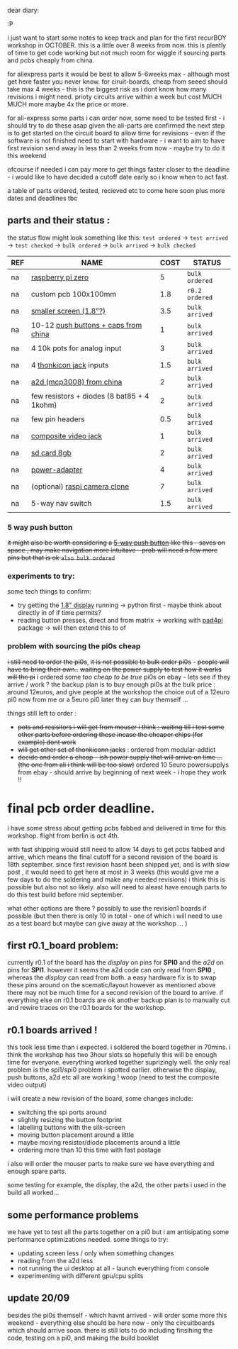 dear diary: 

:P

i just want to start some notes to keep track and plan for the first recurBOY workshop in OCTOBER. this is a little over 8 weeks from now. this is plently of time to get code working but not much room for wiggle if sourcing parts and pcbs cheaply from china.

for aliexpress parts it would be best to allow 5-6weeks max - although most get here faster you never know. for ciruit-boards, cheap from seeed should take max 4 weeks - this is the biggest risk as i dont know how many revisions i might need. prioty circuits arrive within a week but cost MUCH MUCH more maybe 4x the price or more.

for ali-express some parts i can order now, some need to be tested first - i should try to do these asap
given the ali-parts are confirmed the next step is to get started on the circuit board to allow time for revisions - even if the software is not finished need to start with hardware - i want to aim to have first revision send away in less than 2 weeks from now - maybe try to do it this weekend

ofcourse if needed i can pay more to get things faster closer to the deadline - i would like to have decided a cutoff date early so i know when to act fast.

a table of parts ordered, tested, recieved etc to come here soon plus more dates and deadlines tbc

## parts and their status :

the status flow might look something like this: `test ordered` -> `test arrived` -> `test checked` -> `bulk ordered` -> `bulk arrived` -> `bulk checked`


REF | NAME | COST | STATUS
--- | --- | --- | ---
na | [raspberry pi zero] | 5 |  `bulk ordered`
na | custom pcb 100x100mm | 1.8 | `r0.2 ordered`
na | [smaller screen (1.8"?)] | 3.5 | `bulk arrived`
na | 10-12 [push buttons + caps from china] | 1  | `bulk arrived`
na | 4 10k pots for analog input | 3 | `bulk arrived`
na | 4 [thonkicon jack] inputs | 1.5 | `bulk arrived`
na | [a2d (mcp3008) from china] | 2 | `bulk arrived`
na | few resistors + diodes (8 bat85 + 4 1kohm) | 2 | `bulk arrived`
na | few pin headers | 0.5 | `bulk arrived`
na | [composite video jack] | 1 | `bulk arrived`
na | [sd card 8gb] | 2 | `bulk arrived`
na | [power-adapter] |  4 |  `bulk arrived`
na | (optional) [raspi camera clone] | 7 | `bulk arrived` 
na | 5-way nav switch | 1.5 | `bulk arrived`

### 5 way push button

~~it might also be worth considering a [5-way push button] like this - saves on space , may make navigation more intuitave - prob will need a few more pins but that is ok `also bulk ordered`~~

### experiments to try:

some tech things to confirm:

- try getting the [1.8" display] running -> python first - maybe think about directly in of if time permits?
- reading button presses, direct and from matrix -> working with [pad4pi] package -> will then extend this to of

### problem with sourcing the pi0s cheap

~~i still need to order the pi0s~~, ~~it is not possible to bulk order pi0s~~ - ~~people will have to bring their own..~~ ~~waiting on the power supply to test how it works will the pi~~ i ordered some _too cheap to be true_ pi0s on ebay - lets see if they arrive / work ? the backup plan is to buy enough pi0s at the bulk price : around 12euros, and give people at the workshop the choice out of a 12euro pi0 now from me or a 5euro pi0 later they can buy themself ... 

things still left to order :
 - ~~pots and resisitors i will get from mouser i think : waiting till i test some other parts before ordering these incase the cheaper chips (for example) dont work~~
 - ~~will get other set of thonkiconn jacks~~ : ordered from modular-addict
 - ~~decide and order a cheap - ish power supply that will arrive on time ... (the one from ali i think will be too slow)~~ ordered 10 5euro powersupplys from ebay - should arrive by beginning of next week - i hope they work !!


# final pcb order deadline.

i have some stress about getting pcbs fabbed and delivered in time for this workshop. flight from berlin is oct 4th.

with fast shipping would still need to allow 14 days to get pcbs fabbed and arrive, which means the final cutoff for a second revision of the board is 18th september. since first revision hasnt been shipped yet, and is with slow post , it would need to get here at most in 3 weeks (this would give me a few days to do the soldering and make any needed revisions)
i think this is possible but also not so likely. also will need to aleast have enough parts to do this test build before mid september. 

what other options are there ? possibly to use the revision1 boards if possible (but then there is only 10 in total - one of which i will need to use as a test board but maybe can give away at the workshop ... )

## first r0.1_board problem:

currently r0.1 of the board has the _display_ on pins for __SPI0__ and the _a2d_ on pins for __SPI1__. however it seems the a2d code can only read from __SPI0__ , whereas the _display_ can read from both. a easy hardware fix is to swap these pins around on the scematic/layout however as mentioned above there may not be much time for a second revision of the board to arrive. if everything else on r0.1 boards are ok another backup plan is to manually cut and rewire traces on the r0.1 boards for the workshop.

## r0.1 boards arrived !

this took less time than i expected. i soldered the board together in 70mins. i think the workshop has two 3hour slots so hopefully this will be enough time for everyone. everything worked together suprizingly well. the only real problem is the spi1/spi0 problem i spotted earlier. otherwise the display, push buttons, a2d etc all are working ! woop (need to test the composite video output)

i will create a new revision of the board, some changes include:
- switching the spi ports around
- slightly resizing the button footprint
- labelling buttons with the silk-screen
- moving button placement around a little
- maybe moving resistor/diode placements around a little
- ordering more than 10 this time with fast postage

i also will order the mouser parts to make sure we have everything and enough spare parts.

some testing for example, the display, the a2d, the other parts i used in the build all worked...

## some performance problems

we have yet to test all the parts together on a pi0 but i am antisipating some performance optimizations needed.
some things to try:
- updating screen less / only when something changes
- reading from the a2d less
- not running the ui desktop at all - launch everything from console
- experimenting with different gpu/cpu splits

## update 20/09

besides the pi0s themself - which havnt arrived - will order some more this weekend - everything else should be here now - only the circuitboards which should arrive soon. there is still lots to do including finsihing the code, testing on a pi0, and making the build booklet



[raspberry pi zero]: https://www.berrybase.de/raspberry-pi-zero-v1.3
[smaller screen (1.8"?)]: https://www.aliexpress.com/item/32996979276.html
[a2d (mcp3008) from china]: https://www.aliexpress.com/item/32735896933.html
[push buttons + caps from china]: https://www.aliexpress.com/item/32826994795.html
[thonkicon jack]: https://modularaddict.com/pj301m12-jacks
[sd card 8gb]: https://www.aliexpress.com/item/33040093922.html
[composite video jack]: https://www.mouser.de/ProductDetail/CUI/RCJ-024?qs=%2Fha2pyFadujC6XIlhTY7nF4RUCR%2FYibjfCLz8sPuiKglF9KHFnEXMg%3D%3D
[power-adapter]: https://www.aliexpress.com/item/32898334338.html
[raspi camera clone]: https://www.aliexpress.com/item/32825264717.html
[5-way push button]: https://www.aliexpress.com/item/32845147449.html
[1.8" display]: https://jakew.me/2018/01/19/st7735-pi/
[pad4pi]: https://github.com/brettmclean/pad4pi/
